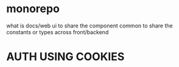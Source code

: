 # monorepo
what is docs/web
ui to share the component
common to share the constants or types across front/backend 


# AUTH USING  COOKIES
